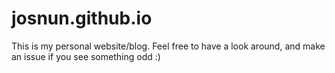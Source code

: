 # josnun.github.io
This is my personal website/blog. Feel free to have a look around, and make an issue if you see something odd :)
